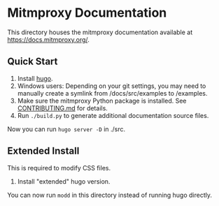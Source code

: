 # Mitmproxy Documentation

This directory houses the mitmproxy documentation available at <https://docs.mitmproxy.org/>.

## Quick Start

 1. Install [hugo](https://gohugo.io/).
 2. Windows users: Depending on your git settings, you may need to manually create a symlink from
 /docs/src/examples to /examples.
 3. Make sure the mitmproxy Python package is installed. See [CONTRIBUTING.md](../CONTRIBUTING.md#development-setup) for details.
 4. Run `./build.py` to generate additional documentation source files.

Now you can run `hugo server -D` in ./src.

## Extended Install

This is required to modify CSS files.

 1. Install "extended" hugo version.

You can now run `modd` in this directory instead of running hugo directly.
